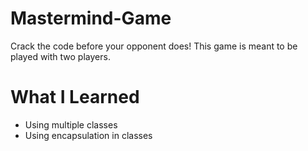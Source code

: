 # Mastermind-Game
Crack the code before your opponent does! This game is meant to be played with two players.
# What I Learned
* Using multiple classes
* Using encapsulation in classes
